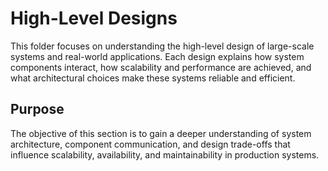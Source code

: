 # High-Level Designs

This folder focuses on understanding the high-level design of large-scale systems and real-world applications. Each design explains how system components interact, how scalability and performance are achieved, and what architectural choices make these systems reliable and efficient.

## Purpose

The objective of this section is to gain a deeper understanding of system architecture, component communication, and design trade-offs that influence scalability, availability, and maintainability in production systems.

